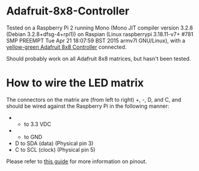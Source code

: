# Adafruit-8x8-Controller
Tested on a Raspberry Pi 2 running Mono (Mono JIT compiler version 3.2.8 (Debian 3.2.8+dfsg-4+rpi1)) on Raspian (Linux raspberrypi 3.18.11-v7+ #781 SMP PREEMPT Tue Apr 21 18:07:59 BST 2015 armv7l GNU/Linux), with a [yellow-green Adafruit 8x8 Controller](http://www.adafruit.com/products/1051) connected. 

Should probably work on all Adafruit 8x8 matrices, but hasn't been tested.

# How to wire the LED matrix
The connectors on the matrix are (from left to right) +, -, D, and C, and should be wired against the Raspberry Pi in the following manner:
* + to 3.3 VDC
* - to GND
* D to SDA (data) (Physical pin 3)
* C to SCL (clock) (Physical pin 5)

Please refer to [this guide](http://pi.gadgetoid.com/pinout) for more information on pinout.
